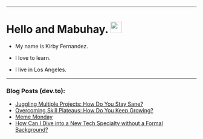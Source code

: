 
<img src="https://komarev.com/ghpvc/?username=kirbygit&style=flat-square&color=blue" alt=""/>

---
<h1>
  Hello and Mabuhay.
  <img src="https://media.giphy.com/media/hvRJCLFzcasrR4ia7z/giphy.gif" width="30px"/>
</h1>

- My name is Kirby Fernandez.

- I love to learn.

- I live in Los Angeles.

---

### Blog Posts (dev.to):
<!-- BLOG-POST-LIST:START -->
- [Juggling Multiple Projects: How Do You Stay Sane?](https://dev.to/codenewbieteam/juggling-multiple-projects-how-do-you-stay-sane-4h67)
- [Overcoming Skill Plateaus: How Do You Keep Growing?](https://dev.to/codenewbieteam/overcoming-skill-plateaus-how-do-you-keep-growing-g4p)
- [Meme Monday](https://dev.to/ben/meme-monday-54bo)
- [How Can I Dive into a New Tech Specialty without a Formal Background?](https://dev.to/codenewbieteam/how-can-i-dive-into-a-new-tech-specialty-without-a-formal-background-1bf5)
<!-- BLOG-POST-LIST:END -->
